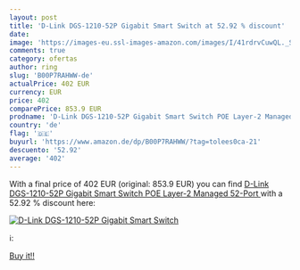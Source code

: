```yaml
---
layout: post
title: 'D-Link DGS-1210-52P Gigabit Smart Switch at 52.92 % discount'
date: 
image: 'https://images-eu.ssl-images-amazon.com/images/I/41rdrvCuwQL._SL200_.jpg'
comments: true
category: ofertas
author: ring
slug: 'B00P7RAHWW-de'
actualPrice: 402 EUR
currency: EUR
price: 402
comparePrice: 853.9 EUR
prodname: 'D-Link DGS-1210-52P Gigabit Smart Switch POE Layer-2 Managed  52-Port '
country: 'de'
flag: '🇩🇪'
buyurl: 'https://www.amazon.de/dp/B00P7RAHWW/?tag=tolees0ca-21'
descuento: '52.92'
average: '402'
---
```


With a final price of 402 EUR (original: 853.9 EUR) you can find [D-Link DGS-1210-52P Gigabit Smart Switch POE Layer-2 Managed  52-Port ](https://www.amazon.de/dp/B00P7RAHWW/?tag=tolees0ca-21) with a  52.92 % discount here:

[![D-Link DGS-1210-52P Gigabit Smart Switch](https://images-eu.ssl-images-amazon.com/images/I/41rdrvCuwQL._SL200_.jpg)](https://www.amazon.de/dp/B00P7RAHWW/?tag=tolees0ca-21)

ℹ️:


[Buy it!!](https://www.amazon.de/dp/B00P7RAHWW/?tag=tolees0ca-21)
